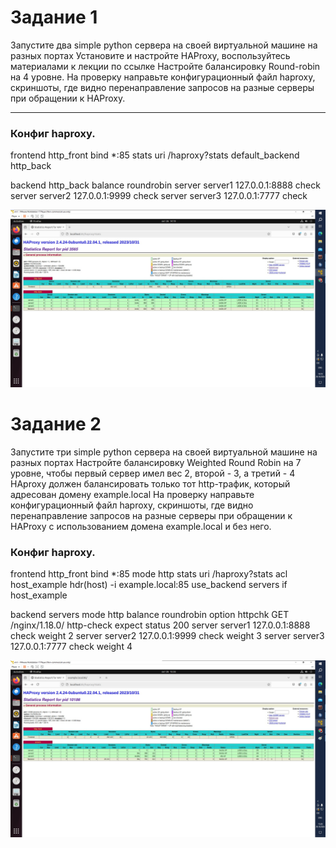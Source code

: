 # Задание 1
Запустите два simple python сервера на своей виртуальной машине на разных портах
Установите и настройте HAProxy, воспользуйтесь материалами к лекции по ссылке
Настройте балансировку Round-robin на 4 уровне.
На проверку направьте конфигурационный файл haproxy, скриншоты, где видно перенаправление запросов на разные серверы при обращении к HAProxy.
***
### Конфиг haproxy.

  frontend http_front
       bind *:85
       stats uri /haproxy?stats
       default_backend http_back

   backend http_back
       balance roundrobin
       server server1 127.0.0.1:8888 check
       server server2 127.0.0.1:9999 check
       server server3 127.0.0.1:7777 check

![1](1.jpg)

# Задание 2
Запустите три simple python сервера на своей виртуальной машине на разных портах
Настройте балансировку Weighted Round Robin на 7 уровне, чтобы первый сервер имел вес 2, второй - 3, а третий - 4
HAproxy должен балансировать только тот http-трафик, который адресован домену example.local
На проверку направьте конфигурационный файл haproxy, скриншоты, где видно перенаправление запросов на разные серверы при обращении к HAProxy c использованием домена example.local и без него.

### Конфиг haproxy.

   frontend http_front
       bind *:85
       mode http
       stats uri /haproxy?stats
       acl host_example hdr(host) -i example.local:85
       use_backend servers if host_example

   backend servers
       mode http
       balance roundrobin
       option httpchk GET /nginx/1.18.0/
       http-check expect status 200
       server server1 127.0.0.1:8888 check weight 2
       server server2 127.0.0.1:9999 check weight 3
       server server3 127.0.0.1:7777 check weight 4
       
![1](2.jpg)
